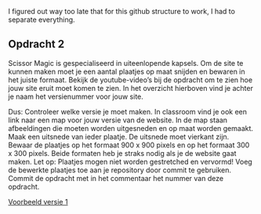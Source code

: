 I figured out way too late that for this github structure to work, I had to separate everything.

## Opdracht 2
Scissor Magic is gespecialiseerd in uiteenlopende kapsels. Om de site te kunnen maken moet je een aantal plaatjes op maat snijden en bewaren in het juiste formaat.
Bekijk de youtube-video’s bij de opdracht om te zien hoe jouw site eruit moet komen te zien. In het overzicht hierboven vind je achter je naam het versienummer voor jouw site.


Dus:
Controleer welke versie je moet maken.
In classroom vind je ook een link naar een map voor jouw versie van de website. In de map staan afbeeldingen die moeten worden uitgesneden en op maat worden gemaakt.
Maak een uitsnede van ieder plaatje. De uitsnede moet vierkant zijn. Bewaar de plaatjes op het formaat 900 x 900 pixels en op het formaat 300 x 300 pixels. 
Beide formaten heb je straks nodig als je de website gaat maken.
Let op: Plaatjes mogen niet worden gestretched en vervormd!
Voeg de bewerkte plaatjes toe aan je repository door commit te gebruiken.
Commit de opdracht met in het commentaar het nummer van deze opdracht. 

[Voorbeeld versie 1](https://www.youtube.com/watch?v=jSCaMfxT-V8&feature=youtu.be)<br>


